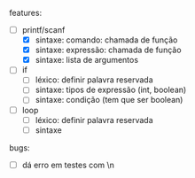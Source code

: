 features:

- [ ] printf/scanf
  - [x] sintaxe: comando: chamada de função
  - [x] sintaxe: expressão: chamada de função
  - [x] sintaxe: lista de argumentos
- [ ] if
  - [ ] léxico: definir palavra reservada
  - [ ] sintaxe: tipos de expressão (int, boolean)
  - [ ] sintaxe: condição (tem que ser boolean)
- [ ] loop
  - [ ] léxico: definir palavra reservada
  - [ ] sintaxe

bugs:

- [ ] dá erro em testes com \n

